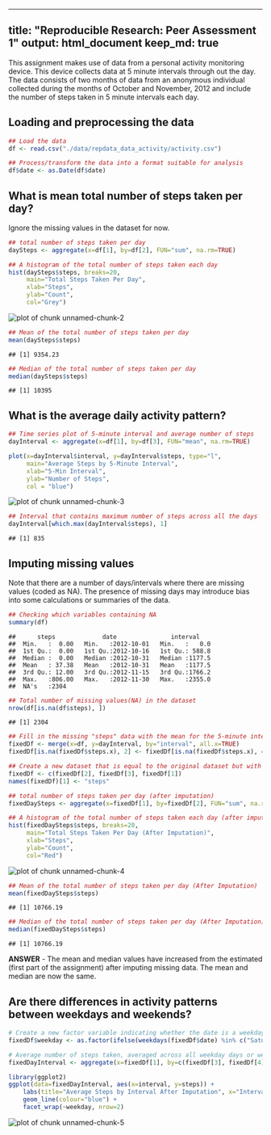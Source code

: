 
---
title: "Reproducible Research: Peer Assessment 1"
output: html_document
keep_md: true
---

This assignment makes use of data from a personal activity monitoring device. This device collects data at 5 minute intervals through out the day. The data consists of two months of data from an anonymous individual collected during the months of October and November, 2012 and include the number of steps taken in 5 minute intervals each day.

## Loading and preprocessing the data


```r
## Load the data
df <- read.csv("./data/repdata_data_activity/activity.csv")

## Process/transform the data into a format suitable for analysis
df$date <- as.Date(df$date)
```

## What is mean total number of steps taken per day?
Ignore the missing values in the dataset for now.


```r
## total number of steps taken per day
daySteps <- aggregate(x=df[1], by=df[2], FUN="sum", na.rm=TRUE)

## A histogram of the total number of steps taken each day
hist(daySteps$steps, breaks=20, 
     main="Total Steps Taken Per Day", 
     xlab="Steps", 
     ylab="Count", 
     col="Grey")
```

![plot of chunk unnamed-chunk-2](figure/unnamed-chunk-2-1.png) 

```r
## Mean of the total number of steps taken per day
mean(daySteps$steps)
```

```
## [1] 9354.23
```

```r
## Median of the total number of steps taken per day
median(daySteps$steps)
```

```
## [1] 10395
```

## What is the average daily activity pattern?


```r
## Time series plot of 5-minute interval and average number of steps
dayInterval <- aggregate(x=df[1], by=df[3], FUN="mean", na.rm=TRUE)

plot(x=dayInterval$interval, y=dayInterval$steps, type="l", 
     main="Average Steps by 5-Minute Interval",
     xlab="5-Min Interval",
     ylab="Number of Steps",
     col = "blue")
```

![plot of chunk unnamed-chunk-3](figure/unnamed-chunk-3-1.png) 

```r
## Interval that contains maximum number of steps across all the days
dayInterval[which.max(dayInterval$steps), 1]
```

```
## [1] 835
```

## Imputing missing values
Note that there are a number of days/intervals where there are missing values (coded as NA). The presence of missing days may introduce bias into some calculations or summaries of the data.


```r
## Checking which variables containing NA
summary(df)
```

```
##      steps             date               interval     
##  Min.   :  0.00   Min.   :2012-10-01   Min.   :   0.0  
##  1st Qu.:  0.00   1st Qu.:2012-10-16   1st Qu.: 588.8  
##  Median :  0.00   Median :2012-10-31   Median :1177.5  
##  Mean   : 37.38   Mean   :2012-10-31   Mean   :1177.5  
##  3rd Qu.: 12.00   3rd Qu.:2012-11-15   3rd Qu.:1766.2  
##  Max.   :806.00   Max.   :2012-11-30   Max.   :2355.0  
##  NA's   :2304
```

```r
## Total number of missing values(NA) in the dataset
nrow(df[is.na(df$steps), ])
```

```
## [1] 2304
```

```r
## Fill in the missing "steps" data with the mean for the 5-minute interval
fixedDf <- merge(x=df, y=dayInterval, by="interval", all.x=TRUE)
fixedDf[is.na(fixedDf$steps.x), 2] <- fixedDf[is.na(fixedDf$steps.x), 4]

## Create a new dataset that is equal to the original dataset but with the missing data filled in
fixedDf <- c(fixedDf[2], fixedDf[3], fixedDf[1])
names(fixedDf)[1] <- "steps"

## total number of steps taken per day (after imputation)
fixedDaySteps <- aggregate(x=fixedDf[1], by=fixedDf[2], FUN="sum", na.rm=TRUE)

## A histogram of the total number of steps taken each day (after imputation)
hist(fixedDaySteps$steps, breaks=20, 
     main="Total Steps Taken Per Day (After Imputation)", 
     xlab="Steps", 
     ylab="Count", 
     col="Red")
```

![plot of chunk unnamed-chunk-4](figure/unnamed-chunk-4-1.png) 

```r
## Mean of the total number of steps taken per day (After Imputation)
mean(fixedDaySteps$steps)
```

```
## [1] 10766.19
```

```r
## Median of the total number of steps taken per day (After Imputation)
median(fixedDaySteps$steps)
```

```
## [1] 10766.19
```
**ANSWER** - 
The mean and median values have increased from the estimated (first part of the assignment) after imputing missing data. The mean and median are now the same.

## Are there differences in activity patterns between weekdays and weekends?


```r
# Create a new factor variable indicating whether the date is a weekday or weekend day 
fixedDf$weekday <- as.factor(ifelse(weekdays(fixedDf$date) %in% c("Saturday", "Sunday"), "Weekend", "Weekday"))

# Average number of steps taken, averaged across all weekday days or weekend days
fixedDayInterval <- aggregate(x=fixedDf[1], by=c(fixedDf[3], fixedDf[4]), FUN="mean", na.rm=TRUE)

library(ggplot2)
ggplot(data=fixedDayInterval, aes(x=interval, y=steps)) + 
    labs(title="Average Steps by Interval After Imputation", x="Interval", y="Number of Steps") +
    geom_line(colour="blue") + 
    facet_wrap(~weekday, nrow=2)
```

![plot of chunk unnamed-chunk-5](figure/unnamed-chunk-5-1.png) 
